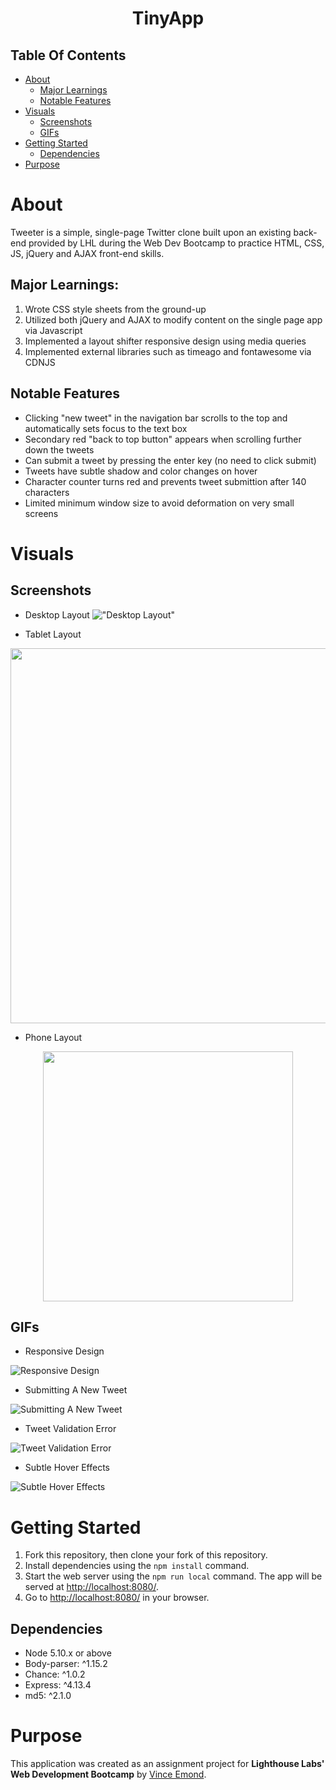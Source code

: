 <h1 align="center">TinyApp</h1>

## Table Of Contents

- [About](#about)
  - [Major Learnings](#major-learnings)
  - [Notable Features](#notable-features)
- [Visuals](#visuals)
  - [Screenshots](#screenshots)
  - [GIFs](#gifs)
- [Getting Started](#getting-started)
    - [Dependencies](#dependencies)
- [Purpose](#purpose)

# About

Tweeter is a simple, single-page Twitter clone built upon an existing back-end provided by LHL during the Web Dev Bootcamp to practice HTML, CSS, JS, jQuery and AJAX front-end skills.

## Major Learnings:
1. Wrote CSS style sheets from the ground-up
2. Utilized both jQuery and AJAX to modify content on the single page app via Javascript
3. Implemented a layout shifter responsive design using media queries
4. Implemented external libraries such as timeago and fontawesome via CDNJS

## Notable Features
* Clicking "new tweet" in the navigation bar scrolls to the top and automatically sets focus to the text box
* Secondary red "back to top button" appears when scrolling further down the tweets
* Can submit a tweet by pressing the enter key (no need to click submit)
* Tweets have subtle shadow and color changes on hover
* Character counter turns red and prevents tweet submittion after 140 characters
* Limited minimum window size to avoid deformation on very small screens

# Visuals

## Screenshots


* Desktop Layout
!["Desktop Layout"](https://github.com/VinceEmond/tweeter/blob/main/public/images/Tweeter-desktop.png?raw=true)

* Tablet Layout
<p align="center">
<img src="https://github.com/VinceEmond/tweeter/blob/main/public/images/Tweeter-tablet.png?raw=true" width="600">
</p>

* Phone Layout
<p align="center">
<img src="https://github.com/VinceEmond/tweeter/blob/main/public/images/Tweeter-phone.png?raw=true" width="400">
</p>



## GIFs
* Responsive Design

![Responsive Design](https://github.com/VinceEmond/tweeter/blob/main/public/images/tweeter-resize.gif?raw=true)

* Submitting A New Tweet

![Submitting A New Tweet](https://github.com/VinceEmond/tweeter/blob/main/public/images/tweeter-validtweet.gif?raw=true)

* Tweet Validation Error

![Tweet Validation Error](https://github.com/VinceEmond/tweeter/blob/main/public/images/tweeter-error.gif?raw=true)

* Subtle Hover Effects

![Subtle Hover Effects](https://github.com/VinceEmond/tweeter/blob/main/public/images/tweeter-hover.gif?raw=true)


# Getting Started

1. Fork this repository, then clone your fork of this repository.
2. Install dependencies using the `npm install` command.
3. Start the web server using the `npm run local` command. The app will be served at <http://localhost:8080/>.
4. Go to <http://localhost:8080/> in your browser.


## Dependencies

- Node 5.10.x or above
- Body-parser: ^1.15.2
- Chance: ^1.0.2
- Express: ^4.13.4
- md5: ^2.1.0


# Purpose

This application was created as an assignment project for **Lighthouse Labs' Web Development Bootcamp** by [Vince Emond](https://github.com/VinceEmond).